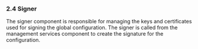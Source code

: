 ### 2.4 Signer

The signer component is responsible for managing the keys and certificates used for signing the global configuration. The signer is called from the management services component to create the signature for the configuration.